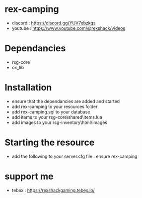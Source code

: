 # rex-camping
- discord : https://discord.gg/YUV7ebzkqs
- youtube : https://www.youtube.com/@rexshack/videos

# Dependancies
- rsg-core
- ox_lib

# Installation
- ensure that the dependancies are added and started
- add rex-camping to your resources folder
- add rex-camping.sql to your database
- add items to your rsg-core\shared\items.lua
- add images to your rsg-inventory\html\images

# Starting the resource
- add the following to your server.cfg file : ensure rex-camping

# support me
- tebex : https://rexshackgaming.tebex.io/
